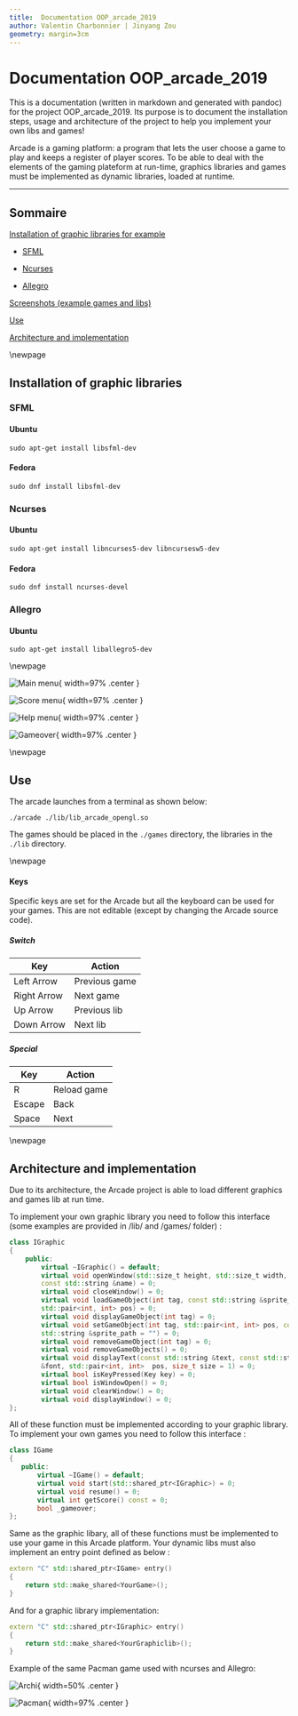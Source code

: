 ```yaml
---
title:  Documentation OOP_arcade_2019
author: Valentin Charbonnier | Jinyang Zou
geometry: margin=3cm
---
```


# Documentation OOP_arcade_2019
This is a documentation (written in markdown and generated with pandoc) for the project OOP_arcade_2019. Its purpose is to document the installation steps, usage and architecture of the project to help you implement your own libs and games!

Arcade is a gaming platform: a program that lets the user choose a game to play and keeps a
register of player scores. To be able to deal with the elements of the gaming plateform at run-time,
graphics libraries and games must be implemented as dynamic libraries, loaded at runtime.

---

## Sommaire
[Installation of graphic libraries for example](#installib)

* [SFML](#sfml)

* [Ncurses](#ncurses)

* [Allegro](#allegro)

[Screenshots (example games and libs)](#screen)

[Use](#using)

[Architecture and implementation](#archi)


\newpage
## Installation of graphic libraries <a id="installib"></a>
### SFML <a id="sfml"></a>
#### Ubuntu
```
sudo apt-get install libsfml-dev
```
#### Fedora
```
sudo dnf install libsfml-dev
```
### Ncurses <a id="ncurses"></a>
#### Ubuntu
```
sudo apt-get install libncurses5-dev libncursesw5-dev
```
#### Fedora
```
sudo dnf install ncurses-devel
```
### Allegro <a id="allegro"></a>
#### Ubuntu
```
sudo apt-get install liballegro5-dev
```

\newpage

![Main menu](./pictures/one.png){ width=97% .center }

![Score menu](./pictures/three.png){ width=97% .center }

![Help menu](./pictures/four.png){ width=97% .center }

![Gameover](./pictures/two.png){ width=97% .center }

\newpage
## Use <a id="using"></a>
The arcade launches from a terminal as shown below:

```
./arcade ./lib/lib_arcade_opengl.so
```
The games should be placed in the `./games` directory, the libraries in the `./lib` directory.

\newpage
#### Keys

Specific keys are set for the Arcade but all the keyboard can be used for your games. This are not editable (except by changing the Arcade source code).

##### Switch

|  Key | Action  |
|---|---|
| Left Arrow | Previous game | 
| Right Arrow |  Next game | 
|  Up Arrow | Previous lib  |
|  Down Arrow | Next lib  |


##### Special

|  Key | Action  |
|---|---|
| R | Reload game | 
| Escape | Back |
| Space | Next | 

\newpage
## Architecture and implementation <a id="archi"></a>

Due to its architecture, the Arcade project is able to load different graphics and games lib at run time.

To implement your own graphic library you need to follow this interface (some examples are provided in /lib/ and /games/ folder) :

```C++
class IGraphic
{
    public:
        virtual ~IGraphic() = default;
        virtual void openWindow(std::size_t height, std::size_t width,
        const std::string &name) = 0;
        virtual void closeWindow() = 0;
        virtual void loadGameObject(int tag, const std::string &sprite_path,
        std::pair<int, int> pos) = 0;
        virtual void displayGameObject(int tag) = 0;
        virtual void setGameObject(int tag, std::pair<int, int> pos, const
        std::string &sprite_path = "") = 0;
        virtual void removeGameObject(int tag) = 0;
        virtual void removeGameObjects() = 0;
        virtual void displayText(const std::string &text, const std::string
        &font, std::pair<int, int>  pos, size_t size = 1) = 0;
        virtual bool isKeyPressed(Key key) = 0;
        virtual bool isWindowOpen() = 0;
        virtual void clearWindow() = 0;
        virtual void displayWindow() = 0;
};
```
All of these function must be implemented according to your graphic library. To implement your own games you need to follow this interface :

```C++
class IGame
{
   public:
       virtual ~IGame() = default;
       virtual void start(std::shared_ptr<IGraphic>) = 0;
       virtual void resume() = 0;
       virtual int getScore() const = 0;
       bool _gameover;
};
```

Same as the graphic libary, all of these functions must be implemented to use your game in this Arcade platform. Your dynamic 
libs must also implement an entry point defined as below :

```C++
extern "C" std::shared_ptr<IGame> entry()
{
    return std::make_shared<YourGame>();
}
```

And for a graphic library implementation:

```C++
extern "C" std::shared_ptr<IGraphic> entry()
{
    return std::make_shared<YourGraphiclib>();
}
```

Example of the same Pacman game used with ncurses and Allegro:

![Archi](./pictures/pacmanncurses.png){ width=50% .center }

![Pacman](./pictures/five.png){ width=97% .center }